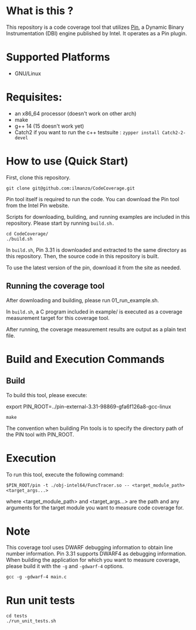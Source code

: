 
# What is this ?
This repository is a code coverage tool that utilizes [Pin](https://www.intel.com/content/www/us/en/developer/articles/tool/pin-a-dynamic-binary-instrumentation-tool.html), a Dynamic Binary Instrumentation (DBI) engine published by Intel. It operates as a Pin plugin.

# Supported Platforms
- GNU/Linux

# Requisites:
- an x86_64 processor (doesn't work on other arch)
- make
- g++ 14 (15 doesn't work yet)
- Catch2 if you want to run the c++ testsuite : `zypper install Catch2-2-devel` 

# How to use (Quick Start)
First, clone this repository.
```
git clone git@github.com:ilmanzo/CodeCoverage.git
```

Pin tool itself is required to run the code.
You can download the Pin tool from the Intel Pin website.

Scripts for downloading, building, and running examples are included in this repository.
Please start by running `build.sh.`

```
cd CodeCoverage/
./build.sh
```

In `build.sh`, Pin 3.31 is downloaded and extracted to the same directory as this repository. Then, the source code in this repository is built.

To use the latest version of the pin, download it from the site as needed.

## Running the coverage tool
After downloading and building, please run 01_run_example.sh.

In `build.sh`, a C program included in example/ is executed as a coverage measurement target for this coverage tool.

After running, the coverage measurement results are output as a plain text file.

# Build and Execution Commands
## Build
To build this tool, please execute:

export PIN_ROOT=../pin-external-3.31-98869-gfa6f126a8-gcc-linux

```
make
```

The convention when building Pin tools is to specify the directory path of the PIN tool with PIN_ROOT.

# Execution
To run this tool, execute the following command:

```
$PIN_ROOT/pin -t ./obj-intel64/FuncTracer.so -- <target_module_path> <target_args...>
```

where <target_module_path> and <target_args...> are the path and any arguments for the target module you want to measure code coverage for.

# Note
This coverage tool uses DWARF debugging information to obtain line number information.
Pin 3.31 supports DWARF4 as debugging information. When building the application for which you want to measure coverage, please build it with the `-g` and `-gdwarf-4` options.

```
gcc -g -gdwarf-4 main.c
```


# Run unit tests

```
cd tests
./run_unit_tests.sh
```